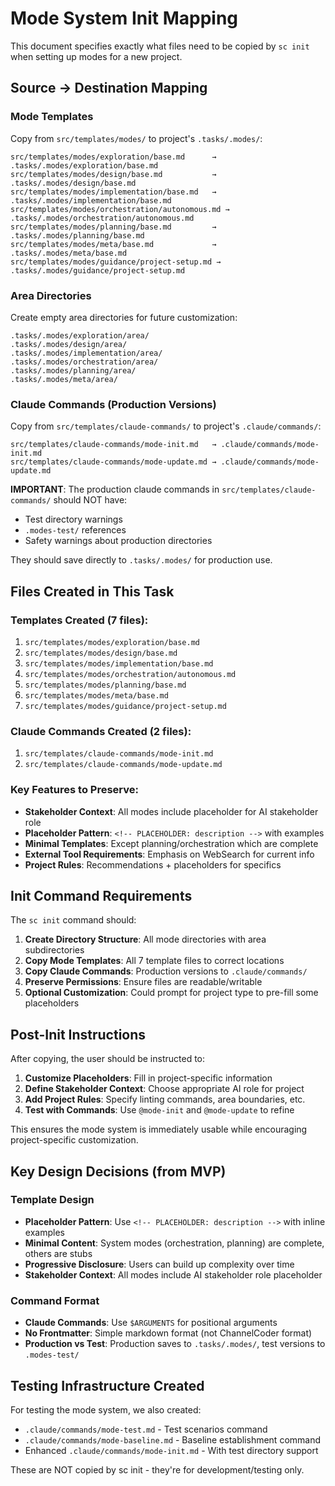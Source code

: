 # Mode System Init Mapping

This document specifies exactly what files need to be copied by `sc init` when setting up modes for a new project.

## Source → Destination Mapping

### Mode Templates
Copy from `src/templates/modes/` to project's `.tasks/.modes/`:

```
src/templates/modes/exploration/base.md      → .tasks/.modes/exploration/base.md
src/templates/modes/design/base.md           → .tasks/.modes/design/base.md
src/templates/modes/implementation/base.md   → .tasks/.modes/implementation/base.md
src/templates/modes/orchestration/autonomous.md → .tasks/.modes/orchestration/autonomous.md
src/templates/modes/planning/base.md         → .tasks/.modes/planning/base.md
src/templates/modes/meta/base.md             → .tasks/.modes/meta/base.md
src/templates/modes/guidance/project-setup.md → .tasks/.modes/guidance/project-setup.md
```

### Area Directories
Create empty area directories for future customization:
```
.tasks/.modes/exploration/area/
.tasks/.modes/design/area/
.tasks/.modes/implementation/area/
.tasks/.modes/orchestration/area/
.tasks/.modes/planning/area/
.tasks/.modes/meta/area/
```

### Claude Commands (Production Versions)
Copy from `src/templates/claude-commands/` to project's `.claude/commands/`:

```
src/templates/claude-commands/mode-init.md   → .claude/commands/mode-init.md
src/templates/claude-commands/mode-update.md → .claude/commands/mode-update.md
```

**IMPORTANT**: The production claude commands in `src/templates/claude-commands/` should NOT have:
- Test directory warnings
- `.modes-test/` references
- Safety warnings about production directories

They should save directly to `.tasks/.modes/` for production use.

## Files Created in This Task

### Templates Created (7 files):
1. `src/templates/modes/exploration/base.md`
2. `src/templates/modes/design/base.md`
3. `src/templates/modes/implementation/base.md`
4. `src/templates/modes/orchestration/autonomous.md`
5. `src/templates/modes/planning/base.md`
6. `src/templates/modes/meta/base.md`
7. `src/templates/modes/guidance/project-setup.md`

### Claude Commands Created (2 files):
1. `src/templates/claude-commands/mode-init.md`
2. `src/templates/claude-commands/mode-update.md`

### Key Features to Preserve:
- **Stakeholder Context**: All modes include placeholder for AI stakeholder role
- **Placeholder Pattern**: `<!-- PLACEHOLDER: description -->` with examples
- **Minimal Templates**: Except planning/orchestration which are complete
- **External Tool Requirements**: Emphasis on WebSearch for current info
- **Project Rules**: Recommendations + placeholders for specifics

## Init Command Requirements

The `sc init` command should:

1. **Create Directory Structure**: All mode directories with area subdirectories
2. **Copy Mode Templates**: All 7 template files to correct locations
3. **Copy Claude Commands**: Production versions to `.claude/commands/`
4. **Preserve Permissions**: Ensure files are readable/writable
5. **Optional Customization**: Could prompt for project type to pre-fill some placeholders

## Post-Init Instructions

After copying, the user should be instructed to:

1. **Customize Placeholders**: Fill in project-specific information
2. **Define Stakeholder Context**: Choose appropriate AI role for project
3. **Add Project Rules**: Specify linting commands, area boundaries, etc.
4. **Test with Commands**: Use `@mode-init` and `@mode-update` to refine

This ensures the mode system is immediately usable while encouraging project-specific customization.

## Key Design Decisions (from MVP)

### Template Design
- **Placeholder Pattern**: Use `<!-- PLACEHOLDER: description -->` with inline examples
- **Minimal Content**: System modes (orchestration, planning) are complete, others are stubs
- **Progressive Disclosure**: Users can build up complexity over time
- **Stakeholder Context**: All modes include AI stakeholder role placeholder

### Command Format
- **Claude Commands**: Use `$ARGUMENTS` for positional arguments
- **No Frontmatter**: Simple markdown format (not ChannelCoder format)
- **Production vs Test**: Production saves to `.tasks/.modes/`, test versions to `.modes-test/`

## Testing Infrastructure Created

For testing the mode system, we also created:
- `.claude/commands/mode-test.md` - Test scenarios command
- `.claude/commands/mode-baseline.md` - Baseline establishment command
- Enhanced `.claude/commands/mode-init.md` - With test directory support

These are NOT copied by sc init - they're for development/testing only.